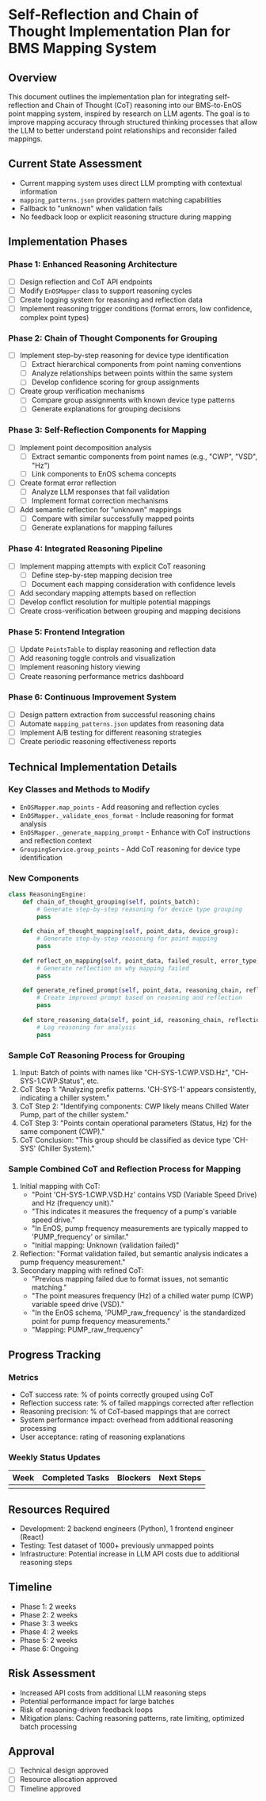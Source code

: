 # Self-Reflection and Chain of Thought Implementation Plan for BMS Mapping System

## Overview
This document outlines the implementation plan for integrating self-reflection and Chain of Thought (CoT) reasoning into our BMS-to-EnOS point mapping system, inspired by research on LLM agents. The goal is to improve mapping accuracy through structured thinking processes that allow the LLM to better understand point relationships and reconsider failed mappings.

## Current State Assessment
- Current mapping system uses direct LLM prompting with contextual information
- `mapping_patterns.json` provides pattern matching capabilities
- Fallback to "unknown" when validation fails
- No feedback loop or explicit reasoning structure during mapping

## Implementation Phases

### Phase 1: Enhanced Reasoning Architecture
- [ ] Design reflection and CoT API endpoints
- [ ] Modify `EnOSMapper` class to support reasoning cycles
- [ ] Create logging system for reasoning and reflection data
- [ ] Implement reasoning trigger conditions (format errors, low confidence, complex point types)

### Phase 2: Chain of Thought Components for Grouping
- [ ] Implement step-by-step reasoning for device type identification
  - [ ] Extract hierarchical components from point naming conventions
  - [ ] Analyze relationships between points within the same system
  - [ ] Develop confidence scoring for group assignments
- [ ] Create group verification mechanisms
  - [ ] Compare group assignments with known device type patterns
  - [ ] Generate explanations for grouping decisions

### Phase 3: Self-Reflection Components for Mapping
- [ ] Implement point decomposition analysis
  - [ ] Extract semantic components from point names (e.g., "CWP", "VSD", "Hz")
  - [ ] Link components to EnOS schema concepts
- [ ] Create format error reflection
  - [ ] Analyze LLM responses that fail validation
  - [ ] Implement format correction mechanisms
- [ ] Add semantic reflection for "unknown" mappings
  - [ ] Compare with similar successfully mapped points
  - [ ] Generate explanations for mapping failures

### Phase 4: Integrated Reasoning Pipeline
- [ ] Implement mapping attempts with explicit CoT reasoning
  - [ ] Define step-by-step mapping decision tree
  - [ ] Document each mapping consideration with confidence levels
- [ ] Add secondary mapping attempts based on reflection
- [ ] Develop conflict resolution for multiple potential mappings
- [ ] Create cross-verification between grouping and mapping decisions

### Phase 5: Frontend Integration
- [ ] Update `PointsTable` to display reasoning and reflection data
- [ ] Add reasoning toggle controls and visualization
- [ ] Implement reasoning history viewing
- [ ] Create reasoning performance metrics dashboard

### Phase 6: Continuous Improvement System
- [ ] Design pattern extraction from successful reasoning chains
- [ ] Automate `mapping_patterns.json` updates from reasoning data
- [ ] Implement A/B testing for different reasoning strategies
- [ ] Create periodic reasoning effectiveness reports

## Technical Implementation Details

### Key Classes and Methods to Modify
- `EnOSMapper.map_points` - Add reasoning and reflection cycles
- `EnOSMapper._validate_enos_format` - Include reasoning for format analysis
- `EnOSMapper._generate_mapping_prompt` - Enhance with CoT instructions and reflection context
- `GroupingService.group_points` - Add CoT reasoning for device type identification

### New Components
```python
class ReasoningEngine:
    def chain_of_thought_grouping(self, points_batch):
        # Generate step-by-step reasoning for device type grouping
        pass
        
    def chain_of_thought_mapping(self, point_data, device_group):
        # Generate step-by-step reasoning for point mapping
        pass
        
    def reflect_on_mapping(self, point_data, failed_result, error_type):
        # Generate reflection on why mapping failed
        pass
        
    def generate_refined_prompt(self, point_data, reasoning_chain, reflection=None):
        # Create improved prompt based on reasoning and reflection
        pass
        
    def store_reasoning_data(self, point_id, reasoning_chain, reflection, outcome):
        # Log reasoning for analysis
        pass
```

### Sample CoT Reasoning Process for Grouping
1. Input: Batch of points with names like "CH-SYS-1.CWP.VSD.Hz", "CH-SYS-1.CWP.Status", etc.
2. CoT Step 1: "Analyzing prefix patterns. 'CH-SYS-1' appears consistently, indicating a chiller system."
3. CoT Step 2: "Identifying components: CWP likely means Chilled Water Pump, part of the chiller system."
4. CoT Step 3: "Points contain operational parameters (Status, Hz) for the same component (CWP)."
5. CoT Conclusion: "This group should be classified as device type 'CH-SYS' (Chiller System)."

### Sample Combined CoT and Reflection Process for Mapping
1. Initial mapping with CoT: 
   - "Point 'CH-SYS-1.CWP.VSD.Hz' contains VSD (Variable Speed Drive) and Hz (frequency unit)."
   - "This indicates it measures the frequency of a pump's variable speed drive."
   - "In EnOS, pump frequency measurements are typically mapped to 'PUMP_frequency' or similar."
   - "Initial mapping: Unknown (validation failed)"
2. Reflection: "Format validation failed, but semantic analysis indicates a pump frequency measurement."
3. Secondary mapping with refined CoT:
   - "Previous mapping failed due to format issues, not semantic matching."
   - "The point measures frequency (Hz) of a chilled water pump (CWP) variable speed drive (VSD)."
   - "In the EnOS schema, 'PUMP_raw_frequency' is the standardized point for pump frequency measurements."
   - "Mapping: PUMP_raw_frequency"

## Progress Tracking

### Metrics
- CoT success rate: % of points correctly grouped using CoT
- Reflection success rate: % of failed mappings corrected after reflection
- Reasoning precision: % of CoT-based mappings that are correct
- System performance impact: overhead from additional reasoning processing
- User acceptance: rating of reasoning explanations

### Weekly Status Updates
| Week | Completed Tasks | Blockers | Next Steps |
|------|----------------|----------|------------|
|      |                |          |            |

## Resources Required
- Development: 2 backend engineers (Python), 1 frontend engineer (React)
- Testing: Test dataset of 1000+ previously unmapped points
- Infrastructure: Potential increase in LLM API costs due to additional reasoning steps

## Timeline
- Phase 1: 2 weeks
- Phase 2: 2 weeks
- Phase 3: 3 weeks
- Phase 4: 2 weeks
- Phase 5: 2 weeks
- Phase 6: Ongoing

## Risk Assessment
- Increased API costs from additional LLM reasoning steps
- Potential performance impact for large batches
- Risk of reasoning-driven feedback loops
- Mitigation plans: Caching reasoning patterns, rate limiting, optimized batch processing

## Approval
- [ ] Technical design approved
- [ ] Resource allocation approved
- [ ] Timeline approved 